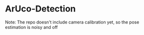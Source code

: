 # ArUco-Detection

Note: The repo doesn't include camera calibration yet, so the pose estimation is noisy and off
